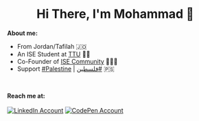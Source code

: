 <h1 align='center'>Hi There, I'm Mohammad 👋</h1>

**About me:**
* From Jordan/Tafilah 🇯🇴
* An ISE Student at [TTU](http://www.ttu.edu.jo) 👨‍🎓
* Co-Founder of [ISE Community](https://www.facebook.com/isettu) 👨🏻‍💻
* Support [#Palestine](https://twitter.com/hashtag/FreePalestine) | [فلسطين#](https://twitter.com/hashtag/%D9%81%D9%84%D8%B3%D8%B7%D9%8A%D9%86) 🇵🇸

<br>

**Reach me at:**
<br>
<br>
[![LinkedIn Account](https://img.shields.io/badge/LinkedIn-0077B5?style=for-the-badge&logo=linkedin&logoColor=white)](https://www.linkedin.com/in/mohammad-jarabah)
[![CodePen Account](https://img.shields.io/badge/Codepen-3a464b?style=for-the-badge&logo=codepen&logoColor=white)](https://codepen.io/mohammad-Jarabah)
